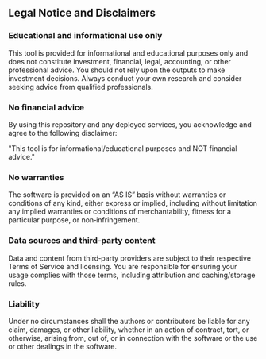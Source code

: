 ## Legal Notice and Disclaimers

### Educational and informational use only

This tool is provided for informational and educational purposes only and does not constitute investment, financial, legal, accounting, or other professional advice. You should not rely upon the outputs to make investment decisions. Always conduct your own research and consider seeking advice from qualified professionals.

### No financial advice

By using this repository and any deployed services, you acknowledge and agree to the following disclaimer:

"This tool is for informational/educational purposes and NOT financial advice."

### No warranties

The software is provided on an “AS IS” basis without warranties or conditions of any kind, either express or implied, including without limitation any implied warranties or conditions of merchantability, fitness for a particular purpose, or non‑infringement.

### Data sources and third‑party content

Data and content from third‑party providers are subject to their respective Terms of Service and licensing. You are responsible for ensuring your usage complies with those terms, including attribution and caching/storage rules.

### Liability

Under no circumstances shall the authors or contributors be liable for any claim, damages, or other liability, whether in an action of contract, tort, or otherwise, arising from, out of, or in connection with the software or the use or other dealings in the software.


